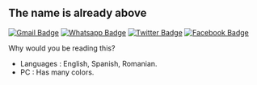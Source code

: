 ## The name is already above

[![Gmail Badge](https://img.shields.io/badge/-Gmail-c14438?style=flat-square&logo=Gmail&logoColor=white&link=https://i.redd.it/gl4hh7ft4gx71.jpg)](https://i.redd.it/gl4hh7ft4gx71.jpg)
[![Whatsapp Badge](https://img.shields.io/badge/-Whatsapp-4CA143?style=flat-square&labelColor=4CA143&logo=whatsapp&logoColor=white&link=https://www.losreplicantes.com/images/articulos/17000/17913/1.jpg)](https://www.losreplicantes.com/images/articulos/17000/17913/1.jpg)
[![Twitter Badge](https://img.shields.io/badge/-Twitter-1da1f2?style=flat-square&labelColor=1da1f2&logo=twitter&logoColor=white&link=https://i.redd.it/438j765wui181.jpg)](https://i.redd.it/438j765wui181.jpg)
[![Facebook Badge](https://img.shields.io/badge/-Facebook-3b5998?style=flat-square&labelColor=3b5998&logo=facebook&logoColor=white&link=https://www.expressaopopular.com.br/loja/wp-content/uploads/2020/02/manifesto-comunista-EP.pdf)](https://www.expressaopopular.com.br/loja/wp-content/uploads/2020/02/manifesto-comunista-EP.pdf)

Why would you be reading this?

- Languages : English, Spanish, Romanian.
- PC : Has many colors.
